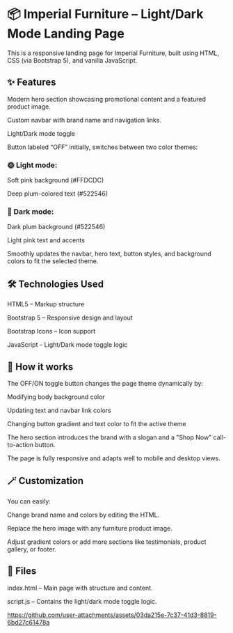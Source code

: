 # 📦 Imperial Furniture – Light/Dark Mode Landing Page
This is a responsive landing page for Imperial Furniture, built using HTML, CSS (via Bootstrap 5), and vanilla JavaScript.

## ✨ Features
Modern hero section showcasing promotional content and a featured product image.

Custom navbar with brand name and navigation links.

Light/Dark mode toggle

Button labeled “OFF” initially, switches between two color themes:

### 🌞 Light mode:

Soft pink background (#FFDCDC)

Deep plum-colored text (#522546)

### 🌙 Dark mode:

Dark plum background (#522546)

Light pink text and accents

Smoothly updates the navbar, hero text, button styles, and background colors to fit the selected theme.

## 🛠️ Technologies Used
HTML5 – Markup structure

Bootstrap 5 – Responsive design and layout

Bootstrap Icons – Icon support

JavaScript – Light/Dark mode toggle logic

## 📄 How it works
The OFF/ON toggle button changes the page theme dynamically by:

Modifying body background color

Updating text and navbar link colors

Changing button gradient and text color to fit the active theme

The hero section introduces the brand with a slogan and a "Shop Now" call-to-action button.

The page is fully responsive and adapts well to mobile and desktop views.

## 🪄 Customization
You can easily:

Change brand name and colors by editing the HTML.

Replace the hero image with any furniture product image.

Adjust gradient colors or add more sections like testimonials, product gallery, or footer.

## 📁 Files
index.html – Main page with structure and content.

script.js – Contains the light/dark mode toggle logic.



https://github.com/user-attachments/assets/03da215e-7c37-41d3-8819-6bd27c61478a


